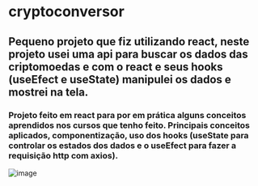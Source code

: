 # cryptoconversor
## Pequeno projeto que fiz utilizando react, neste projeto usei uma api para buscar os dados das criptomoedas e com o react e seus hooks (useEfect e useState) manipulei os dados e mostrei na tela.
### Projeto feito em react para por em prática alguns conceitos aprendidos nos cursos que tenho feito. Principais conceitos aplicados, componentização, uso dos hooks (useState para controlar os estados dos dados e o useEfect para fazer a requisição http com axios).
![image](https://user-images.githubusercontent.com/69086171/115310484-44db4180-a144-11eb-87d5-6fe282945a00.png)
